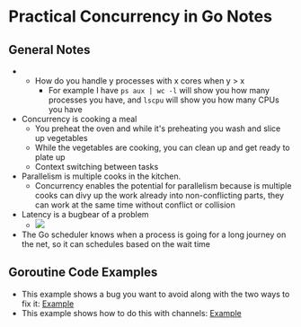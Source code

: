 # Practical Concurrency in Go Notes
## General Notes
- - How do you handle y processes with x cores when y > x
	- For example I have  `ps aux | wc -l` will show you how many processes you have, and `lscpu` will show you how many CPUs you have
- Concurrency is cooking a meal
	- You preheat the oven and while it's preheating you wash and slice up vegetables
	- While the vegetables are cooking, you can clean up and get ready to plate up
	- Context switching between tasks
- Parallelism is multiple cooks in the kitchen.
	- Concurrency enables the potential for parallelism because is multiple cooks can divy up the work already into non-conflicting parts, they can work at the same time without conflict or collision
- Latency is a bugbear of a problem
	- ![](https://pbs.twimg.com/media/D2IYawBXcAAhGje?format=png&name=900x900)
- The Go scheduler knows when a process is going for a long journey on the net, so it can schedules based on the wait time

## Goroutine Code Examples
- This example shows a bug you want to avoid along with the two ways to fix it: [Example](https://go.dev/play/p/WQMYZ-7xifM)
- This example shows how to do this with channels: [Example](https://go.dev/play/p/BHVhBD17cJA)